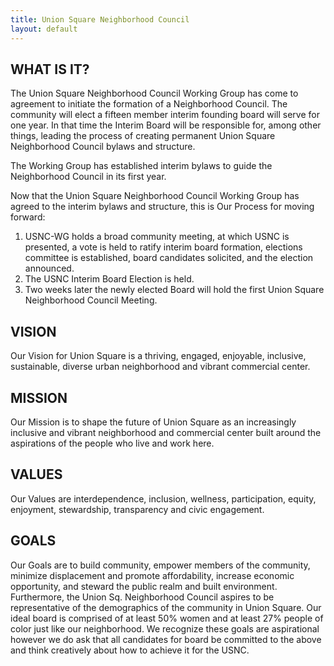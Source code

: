 ```yaml
---
title: Union Square Neighborhood Council
layout: default
---
```


## WHAT IS IT?

The Union Square Neighborhood Council Working Group has come to agreement to initiate the formation of a Neighborhood Council. The community will elect a fifteen member interim founding board will serve for one year. In that time the Interim Board will be responsible for, among other things, leading the process of creating permanent Union Square Neighborhood Council bylaws and structure. 

The Working Group has established interim bylaws to guide the Neighborhood Council in its first year. 

Now that the Union Square Neighborhood Council Working Group has agreed to the interim bylaws and structure, this is Our Process for moving forward:

1. USNC-WG holds a broad community meeting, at which USNC is presented, a vote is held to ratify interim board formation, elections committee is established, board candidates solicited, and the election announced.
2. The USNC Interim Board Election is held.
3. Two weeks later the newly elected Board will hold the first Union Square Neighborhood Council Meeting. 


## VISION

Our Vision for Union Square is a thriving, engaged, enjoyable, inclusive, sustainable, diverse urban neighborhood and vibrant commercial center. 


## MISSION

Our Mission is to shape the future of Union Square as an increasingly inclusive and vibrant neighborhood and commercial center built around the aspirations of the people who live and work here. 

## VALUES

Our Values are interdependence, inclusion, wellness, participation, equity, enjoyment, stewardship, transparency and civic engagement.


## GOALS

Our Goals are to build community, empower members of the community, minimize displacement and promote affordability, increase economic opportunity, and steward the public realm and built environment. Furthermore, the Union Sq. Neighborhood Council aspires to be representative of the demographics of the community in Union Square. Our ideal board is comprised of at least 50% women and at least 27% people of color just like our neighborhood. We recognize these goals are aspirational however we do ask that all candidates for board be committed to the above and think creatively about how to achieve it for the USNC. 






